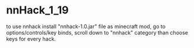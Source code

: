 # nnHack_1_19
to use nnhack install "nnhack-1.0.jar" file as minecraft mod, go to options/controls/key binds, scroll down to "nnhack" category than choose keys for every hack.

